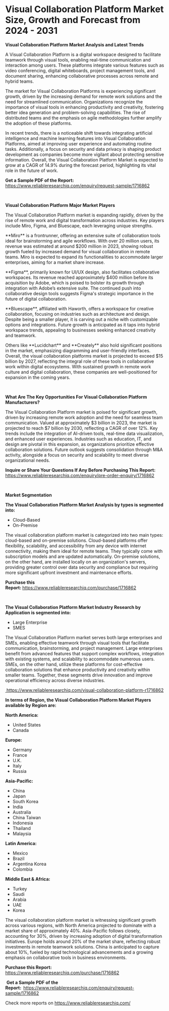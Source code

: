 <p><h1>Visual Collaboration Platform Market Size, Growth and Forecast from 2024 - 2031</h1></p><p><strong>Visual Collaboration Platform Market Analysis and Latest Trends</strong></p>
<p><p>A Visual Collaboration Platform is a digital workspace designed to facilitate teamwork through visual tools, enabling real-time communication and interaction among users. These platforms integrate various features such as video conferencing, digital whiteboards, project management tools, and document sharing, enhancing collaborative processes across remote and hybrid teams. </p><p>The market for Visual Collaboration Platforms is experiencing significant growth, driven by the increasing demand for remote work solutions and the need for streamlined communication. Organizations recognize the importance of visual tools in enhancing productivity and creativity, fostering better idea generation and problem-solving capabilities. The rise of distributed teams and the emphasis on agile methodologies further amplify the adoption of these platforms. </p><p>In recent trends, there is a noticeable shift towards integrating artificial intelligence and machine learning features into Visual Collaboration Platforms, aimed at improving user experience and automating routine tasks. Additionally, a focus on security and data privacy is shaping product development as companies become more vigilant about protecting sensitive information. Overall, the Visual Collaboration Platform Market is expected to grow at a CAGR of 14.9% during the forecast period, highlighting its vital role in the future of work.</p></p>
<p><strong>Get a Sample PDF of the Report:&nbsp;</strong> <a href="https://www.reliableresearchiq.com/enquiry/request-sample/1716862?utm_campaign=103&utm_medium=2&utm_source=Github&utm_content=ia&utm_term=28122024&utm_id=visual-collaboration-platform">https://www.reliableresearchiq.com/enquiry/request-sample/1716862</a></p>
<p>&nbsp;</p>
<p><strong>Visual Collaboration Platform Major Market Players</strong></p>
<p><p>The Visual Collaboration Platform market is expanding rapidly, driven by the rise of remote work and digital transformation across industries. Key players include Miro, Figma, and Bluescape, each leveraging unique strengths.</p><p>**Miro** is a frontrunner, offering an extensive suite of collaboration tools ideal for brainstorming and agile workflows. With over 20 million users, its revenue was estimated at around $200 million in 2023, showing robust growth fueled by increased demand for visual collaboration in remote teams. Miro is expected to expand its functionalities to accommodate larger enterprises, aiming for a market share increase.</p><p>**Figma**, primarily known for UI/UX design, also facilitates collaborative workspaces. Its revenue reached approximately $400 million before its acquisition by Adobe, which is poised to bolster its growth through integration with Adobe’s extensive suite. The continued push into collaborative design tools suggests Figma's strategic importance in the future of digital collaboration.</p><p>**Bluescape**, affiliated with Haworth, offers a workspace for creative collaboration, focusing on industries such as architecture and design. Despite being a smaller player, it is carving out a niche with customizable options and integrations. Future growth is anticipated as it taps into hybrid workspace trends, appealing to businesses seeking enhanced creativity and teamwork.</p><p>Others like **Lucidchart** and **Creately** also hold significant positions in the market, emphasizing diagramming and user-friendly interfaces. Overall, the visual collaboration platforms market is projected to exceed $15 billion by 2027, reflecting the integral role of these tools in collaborative work within digital ecosystems. With sustained growth in remote work culture and digital collaboration, these companies are well-positioned for expansion in the coming years.</p></p>
<p>&nbsp;</p>
<p><strong>What Are The Key Opportunities For Visual Collaboration Platform Manufacturers?</strong></p>
<p><p>The Visual Collaboration Platform market is poised for significant growth, driven by increasing remote work adoption and the need for seamless team communication. Valued at approximately $3 billion in 2023, the market is projected to reach $7 billion by 2030, reflecting a CAGR of over 12%. Key trends include the integration of AI-driven tools, real-time data visualization, and enhanced user experiences. Industries such as education, IT, and design are pivotal in this expansion, as organizations prioritize effective collaboration solutions. Future outlook suggests consolidation through M&A activity, alongside a focus on security and scalability to meet diverse organizational needs.</p></p>
<p><strong>Inquire or Share Your Questions If Any Before Purchasing This Report:</strong> <a href="https://www.reliableresearchiq.com/enquiry/pre-order-enquiry/1716862?utm_campaign=103&utm_medium=2&utm_source=Github&utm_content=ia&utm_term=28122024&utm_id=visual-collaboration-platform">https://www.reliableresearchiq.com/enquiry/pre-order-enquiry/1716862</a></p>
<p>&nbsp;</p>
<p><strong>Market Segmentation</strong></p>
<p><strong>The Visual Collaboration Platform Market Analysis by types is segmented into:</strong></p>
<p><ul><li>Cloud-Based</li><li>On-Premise</li></ul></p>
<p><p>The visual collaboration platform market is categorized into two main types: cloud-based and on-premise solutions. Cloud-based platforms offer flexibility, scalability, and accessibility from any device with internet connectivity, making them ideal for remote teams. They typically come with subscription models and are updated automatically. On-premise solutions, on the other hand, are installed locally on an organization's servers, providing greater control over data security and compliance but requiring more significant upfront investment and maintenance efforts.</p></p>
<p><strong>Purchase this Report:&nbsp;</strong><a href="https://www.reliableresearchiq.com/purchase/1716862?utm_campaign=103&utm_medium=2&utm_source=Github&utm_content=ia&utm_term=28122024&utm_id=visual-collaboration-platform">https://www.reliableresearchiq.com/purchase/1716862</a></p>
<p>&nbsp;</p>
<p><strong>The Visual Collaboration Platform Market Industry Research by Application is segmented into:</strong></p>
<p><ul><li>Large Enterprise</li><li>SMES</li></ul></p>
<p><p>The Visual Collaboration Platform market serves both large enterprises and SMEs, enabling effective teamwork through visual tools that facilitate communication, brainstorming, and project management. Large enterprises benefit from advanced features that support complex workflows, integration with existing systems, and scalability to accommodate numerous users. SMEs, on the other hand, utilize these platforms for cost-effective collaboration solutions that enhance productivity and creativity within smaller teams. Together, these segments drive innovation and improve operational efficiency across diverse industries.</p></p>
<p><a href="https://www.reliableresearchiq.com/visual-collaboration-platform-r1716862?utm_campaign=103&utm_medium=2&utm_source=Github&utm_content=ia&utm_term=28122024&utm_id=visual-collaboration-platform">&nbsp;https://www.reliableresearchiq.com/visual-collaboration-platform-r1716862</a></p>
<p><strong>In terms of Region, the Visual Collaboration Platform Market Players available by Region are:</strong></p>
<p>
    <p> <strong> North America: </strong>
        <ul>
            <li>United States</li>
            <li>Canada</li>
        </ul>
        </p> 
    <p> <strong> Europe: </strong>
        <ul>
            <li>Germany</li>
            <li>France</li>
            <li>U.K.</li>
            <li>Italy</li>
            <li>Russia</li>
        </ul>
        </p> 
    <p> <strong> Asia-Pacific: </strong>
        <ul>
            <li>China</li>
            <li>Japan</li>
            <li>South Korea</li>
            <li>India</li>
            <li>Australia</li>
            <li>China Taiwan</li>
            <li>Indonesia</li>
            <li>Thailand</li>
            <li>Malaysia</li>
        </ul>
        </p> 
    <p> <strong> Latin America: </strong>
        <ul>
            <li>Mexico</li>
            <li>Brazil</li>
            <li>Argentina Korea</li>
            <li>Colombia</li>
        </ul>
        </p> 
    <p> <strong> Middle East & Africa: </strong>
        <ul>
            <li>Turkey</li>
            <li>Saudi</li>
            <li>Arabia</li>
            <li>UAE</li>
            <li>Korea</li>
        </ul>
    </p>
    </p>
<p><p>The visual collaboration platform market is witnessing significant growth across various regions, with North America projected to dominate with a market share of approximately 40%. Asia-Pacific follows closely, accounting for 30%, driven by increasing adoption of digital transformation initiatives. Europe holds around 20% of the market share, reflecting robust investments in remote teamwork solutions. China is anticipated to capture about 10%, fueled by rapid technological advancements and a growing emphasis on collaborative tools in business environments.</p></p>
<p><strong>Purchase this Report: </strong><a href="https://www.reliableresearchiq.com/purchase/1716862?utm_campaign=103&utm_medium=2&utm_source=Github&utm_content=ia&utm_term=28122024&utm_id=visual-collaboration-platform">https://www.reliableresearchiq.com/purchase/1716862</a></p>
<p>&nbsp;<strong>Get a Sample PDF of the Report:&nbsp;&nbsp;</strong><a href="https://www.reliableresearchiq.com/enquiry/request-sample/1716862?utm_campaign=103&utm_medium=2&utm_source=Github&utm_content=ia&utm_term=28122024&utm_id=visual-collaboration-platform">https://www.reliableresearchiq.com/enquiry/request-sample/1716862</a></p>
<p><strong></strong></p>
<p>Check more reports on <a href="https://www.reliableresearchiq.com/?utm_campaign=103&utm_medium=2&utm_source=Github&utm_content=ia&utm_term=28122024&utm_id=visual-collaboration-platform">https://www.reliableresearchiq.com/</a></p>